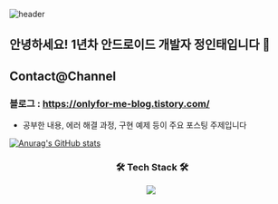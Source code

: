 ![header](https://capsule-render.vercel.app/api?type=slice&color=gradient&height=200&section=footer&text=Jeong%20In%20Tae&fontSize=100)



## 안녕하세요! 1년차 안드로이드 개발자 정인태입니다 👋  

## Contact@Channel

### 블로그 : https://onlyfor-me-blog.tistory.com/
- 공부한 내용, 에러 해결 과정, 구현 예제 등이 주요 포스팅 주제입니다

[![Anurag's GitHub stats](https://github-readme-stats.vercel.app/api?username=ask0908&show_icons=true&theme=dark)](https://github.com/anuraghazra/github-readme-stats)

<h3 align="center">🛠 Tech Stack 🛠</h3>

<p align="center">
  <img src="https://img.shields.io/badge/Java-007396?style=flat-square&logo=Java&logoColor=white"/></a>&nbsp
  
</p>

<!--

**ask0908/ask0908** is a ✨ _special_ ✨ repository because its `README.md` (this file) appears on your GitHub profile.

Here are some ideas to get you started:

- 🔭 I’m currently working on ...
- 🌱 I’m currently learning ...
- 👯 I’m looking to collaborate on ...
- 🤔 I’m looking for help with ...
- 💬 Ask me about ...
- 📫 How to reach me: ...
- 😄 Pronouns: ...
- ⚡ Fun fact: ...
-->
